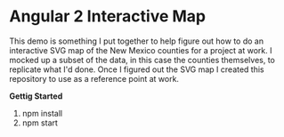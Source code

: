 # Angular 2 Interactive Map

This demo is something I put together to help figure out how to do an
interactive SVG map of the New Mexico counties for a project at work. I mocked
up a subset of the data, in this case the counties themselves, to
replicate what I'd done. Once I figured out the SVG map I created this repository to use as a reference point at work.

**Gettig Started**
1. npm install
2. npm start
